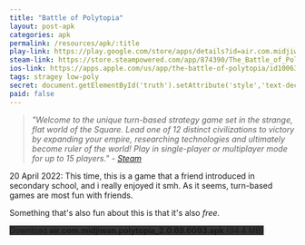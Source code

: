 ```yaml
---
title: "Battle of Polytopia"
layout: post-apk
categories: apk
permalink: /resources/apk/:title
play-link: https://play.google.com/store/apps/details?id=air.com.midjiwan.polytopia
steam-link: https://store.steampowered.com/app/874390/The_Battle_of_Polytopia/
ios-link: https://apps.apple.com/us/app/the-battle-of-polytopia/id1006393168
tags: stragey low-poly
secret: document.getElementById('truth').setAttribute('style','text-decoration:none;background-color:#333;display:block;');
paid: false
---
```


> _"Welcome to the unique turn-based strategy game set in the strange, flat world of the Square. Lead one of 12 distinct civilizations to victory by expanding your empire, researching technologies and ultimately become ruler of the world! Play in single-player or multiplayer mode for up to 15 players." - <a href="https://store.steampowered.com/app/874390/The_Battle_of_Polytopia/">Steam</a>_

<timestamp>20 April 2022:</timestamp> This time, this is a game that a friend introduced in secondary school, and i really enjoyed it smh. As it seems, turn-based games are most fun with friends.

Something that's also fun about this is that it's also _free_.

<div class="text-center">
    <a class="btn btn-dark btn-block w-100" onclick='apk("air.com.midjiwan.polytopia_2.0.69.6093.apk")' style="text-decoration: none; background-color: #333;"> Download <b>air.com.midjiwan.polytopia_2.0.69.6093.apk</b> (94.4 MB)</a><br>
    <a id="truth" class="btn btn-dark btn-block w-100" onclick='apk("air.com.midjiwan.polytopia_2.1.0.6506-unlocked-all-tribes.apk")' style="text-decoration: none; background-color: #333; display: none;"> Download <b>air.com.midjiwan.polytopia_2.1.0.6506-unlocked-all-tribes.apk</b> (72.7 MB)</a>
</div>
